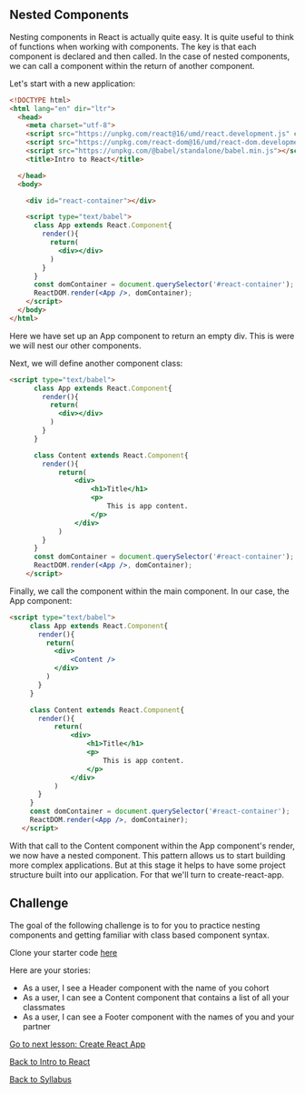 ## Nested Components

Nesting components in React is actually quite easy. It is quite useful to think of functions when working with components. The key is that each component is declared and then called. In the case of nested components, we can call a component within the return of another component.

Let's start with a new application:

```html
<!DOCTYPE html>
<html lang="en" dir="ltr">
  <head>
    <meta charset="utf-8">
    <script src="https://unpkg.com/react@16/umd/react.development.js" crossorigin></script>
    <script src="https://unpkg.com/react-dom@16/umd/react-dom.development.js" crossorigin></script>
    <script src="https://unpkg.com/@babel/standalone/babel.min.js"></script>
    <title>Intro to React</title>

  </head>
  <body>

    <div id="react-container"></div>

    <script type="text/babel">
      class App extends React.Component{
        render(){
          return(
            <div></div>
          )
        }
      }
      const domContainer = document.querySelector('#react-container');
      ReactDOM.render(<App />, domContainer);
    </script>
  </body>
</html>
```

Here we have set up an App component to return an empty div. This is were we will nest our other components.

Next, we will define another component class:

```html
<script type="text/babel">
      class App extends React.Component{
        render(){
          return(
            <div></div>
          )
        }
      }

      class Content extends React.Component{
        render(){
            return(
                <div>
                    <h1>Title</h1>
                    <p>
                        This is app content.
                    </p>
                </div>
            )
        }
      }
      const domContainer = document.querySelector('#react-container');
      ReactDOM.render(<App />, domContainer);
    </script>
 ```

 Finally, we call the component within the main component. In our case, the App component:

 ```html
<script type="text/babel">
      class App extends React.Component{
        render(){
          return(
            <div>
                <Content />
            </div>
          )
        }
      }

      class Content extends React.Component{
        render(){
            return(
                <div>
                    <h1>Title</h1>
                    <p>
                        This is app content.
                    </p>
                </div>
            )
        }
      }
      const domContainer = document.querySelector('#react-container');
      ReactDOM.render(<App />, domContainer);
    </script>
 ```

With that call to the Content component within the App component's render, we now have a nested component. This pattern allows us to start building more complex applications. But at this stage it helps to have some project structure built into our application. For that we'll turn to create-react-app.

## Challenge

The goal of the following challenge is to for you to practice nesting components and getting familiar with class based component syntax.

Clone your starter code [here](https://github.com/learn-academy-2019-foxtrot/react-intro-challenge)

Here are your stories:

- As a user, I see a Header component with the name of you cohort
- As a user, I can see a Content component that contains a list of all your classmates
- As a user, I can see a Footer component with the names of you and your partner

[Go to next lesson: Create React App](./create-react-app.md)

[Back to Intro to React](./intro.md)

[Back to Syllabus](../README.md)

